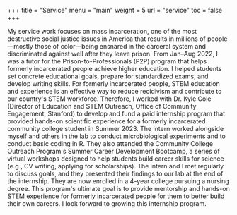 +++
title = "Service"
menu = "main"
weight = 5
url = "service"
toc = false
+++


My service work focuses on mass incarceration, one of the most destructive 
social justice issues in America that results in millions of people—mostly 
those of color—being ensnared in the carceral system and discriminated 
against well after they leave prison.
From Jan–Aug 2022, I was a tutor for the Prison-to-Professionals (P2P) program 
that helps formerly incarcerated people achieve higher education. 
I helped students set concrete educational goals, prepare for standardized 
exams, and develop writing skills. 
For formerly incarcerated people, STEM education and experience is an effective 
way to reduce recidivism and contribute to our country's STEM workforce. 
Therefore, I worked with Dr. Kyle Cole (Director of Education 
and STEM Outreach, Office of Community Engagement, Stanford) to develop and 
fund a paid internship program that provided hands-on scientific experience 
for a formerly incarcerated community college student in Summer 2023. 
The intern worked alongside myself and others in the lab to conduct 
microbiological experiments and to conduct basic coding in R. 
They also attended the Community College Outreach Program's Summer Career 
Development Bootcamp, a series of virtual workshops designed to help students 
build career skills for science (e.g., CV writing, applying for scholarships). 
The intern and I met regularly to discuss goals, and they presented their 
findings to our lab at the end of the internship. They are now enrolled in 
a 4-year college pursuing a nursing degree. This program's ultimate goal 
is to provide mentorship and hands-on STEM experience for formerly 
incarcerated people for them to better build their own careers. 
I look forward to growing this internship program.
